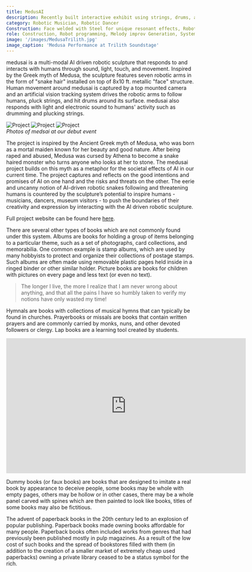 ```yaml
---
title: MedusAI
description: Recently built interactive exhibit using strings, drums, and robotic arms to create a robotic musician that uses vision and audio input to modify lights, robot movemnents, and string playing.
category: Robotic Musician, Robotic Dancer
Construction: Face welded with Steel for unique resonant effects, Robot preconstructed
role: Construction, Robot programming, Melody improv Generation, System architecture creation.
image: '/images/MedusaTrilith.jpg'
image_caption: 'Medusa Performance at Trilith Soundstage'
---
```


medusai is a multi-modal AI driven robotic sculpture that responds to and interacts with humans through sound, light, touch, and movement. Inspired by the Greek myth of Medusa, the sculpture features seven robotic arms in the form of "snake hair" installed on top of 8x10 ft. metallic "face" structure. Human movement around medusai is captured by a top mounted camera and an artificial vision tracking system drives the robotic arms to follow humans, pluck strings, and hit drums around its surface. medusai also responds with light and electronic sound to humans' activity such as drumming and plucking strings.

<div class="gallery-box">
  <div class="gallery">
    <img src="/images/MedusaHope.jpg" loading="lazy" alt="Project">
    <img src="/images/medusa3.jpg" loading="lazy" alt="Project">
    <img src="/images/medusaAnimation.png" loading="lazy" alt="Project">
  </div>
  <em>Photos of medsai at our debut event</a></em>
</div>

The project is inspired by the Ancient Greek myth of Medusa, who was born as a mortal maiden known for her beauty and good nature. After being raped and abused, Medusa was cursed by Athena to become a snake haired monster who turns anyone who looks at her to stone. The medusai project builds on this myth as a metaphor for the societal effects of AI in our current time. The project captures and reflects on the good intentions and promises of AI on one hand and the risks and threats on the other. The eerie and uncanny notion of AI-driven robotic snakes following and threatening humans is countered by the sculpture’s potential to inspire humans - musicians, dancers, museum visitors -  to push the boundaries of their creativity and expression by interacting with the AI driven robotic sculpture.

Full project website can be found here <a href="https://www.medus.ai/" target="_blank">here</a>.

 There are several other types of books which are not commonly found under this system. Albums are books for holding a group of items belonging to a particular theme, such as a set of photographs, card collections, and memorabilia. One common example is stamp albums, which are used by many hobbyists to protect and organize their collections of postage stamps. Such albums are often made using removable plastic pages held inside in a ringed binder or other similar holder. Picture books are books for children with pictures on every page and less text (or even no text).

> The longer I live, the more I realize that I am never wrong about anything, and that all the pains I have so humbly taken to verify my notions have only wasted my time!

Hymnals are books with collections of musical hymns that can typically be found in churches. Prayerbooks or missals are books that contain written prayers and are commonly carried by monks, nuns, and other devoted followers or clergy. Lap books are a learning tool created by students.

<p><iframe src="https://player.vimeo.com/video/148003889?h=d36b8b4cbb" loading="lazy" width="640" height="360" frameborder="0" allowfullscreen></iframe></p>

Dummy books (or faux books) are books that are designed to imitate a real book by appearance to deceive people, some books may be whole with empty pages, others may be hollow or in other cases, there may be a whole panel carved with spines which are then painted to look like books,  titles of some books may also be fictitious.

The advent of paperback books in the 20th century led to an explosion of popular publishing. Paperback books made owning books affordable for many people. Paperback books often included works from genres that had previously been published mostly in pulp magazines. As a result of the low cost of such books and the spread of bookstores filled with them (in addition to the creation of a smaller market of extremely cheap used paperbacks) owning a private library ceased to be a status symbol for the rich.
